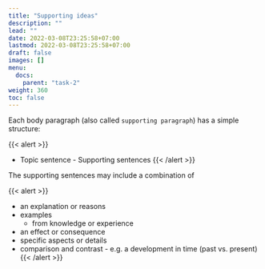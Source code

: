 ```yaml
---
title: "Supporting ideas"
description: ""
lead: ""
date: 2022-03-08T23:25:58+07:00
lastmod: 2022-03-08T23:25:58+07:00
draft: false
images: []
menu:
  docs:
    parent: "task-2"
weight: 360
toc: false
---
```


Each body paragraph (also called `supporting paragraph`) has a simple structure:

{{< alert >}}

- Topic sentence - Supporting sentences
  {{< /alert >}}

The supporting sentences may include a combination of

{{< alert >}}

- an explanation or reasons
- examples
  - from knowledge or experience
- an effect or consequence
- specific aspects or details
- comparison and contrast - e.g. a development in time (past vs. present)
  {{< /alert >}}
